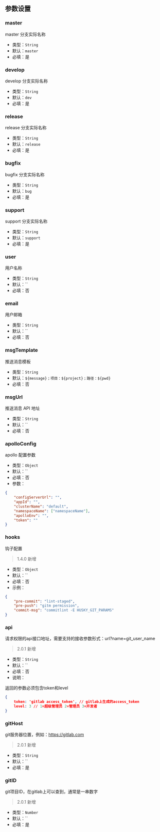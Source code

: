 ## 参数设置

### master

master 分支实际名称

-   类型：`String`
-   默认：`master`
-   必填：是

### develop

develop 分支实际名称

-   类型：`String`
-   默认：`dev`
-   必填：是

### release

release 分支实际名称

-   类型：`String`
-   默认：`release`
-   必填：是

### bugfix

bugfix 分支实际名称

-   类型：`String`
-   默认：`bug`
-   必填：是

### support <Badge text="已弃用" type="error"/>

support 分支实际名称

-   类型：`String`
-   默认：`support`
-   必填：是

### user

用户名称

-   类型：`String`
-   默认：``
-   必填：否

### email

用户邮箱

-   类型：`String`
-   默认：``
-   必填：否

### msgTemplate

推送消息模板

-   类型：`String`
-   默认：`${message}；项目：${project}；路径：${pwd}`
-   必填：否

### msgUrl

推送消息 API 地址

-   类型：`String`
-   默认：``
-   必填：否

### apolloConfig

apollo 配置参数

-   类型：`Object`
-   默认：``
-   必填：否
-   参数：

```json
{
    "configServerUrl": "",
    "appId": "",
    "clusterName": "default",
    "namespaceName": ["namespaceName"],
    "apolloEnv": "",
    "token": ""
}
```

### hooks

钩子配置

> 1.4.0 新增

-   类型：`Object`
-   默认：``
-   必填：否
-   示例：

```json
{
    "pre-commit": "lint-staged",
    "pre-push": "gitm permission",
    "commit-msg": "commitlint -E HUSKY_GIT_PARAMS"
}
```

### api

请求权限的api接口地址，需要支持的接收参数形式：url?name=git_user_name

> 2.0.1 新增

-   类型：`String`
-   默认：``
-   必填：否
-   说明：

返回的参数必须包含token和level

```json
{
    token: 'gitlab access_token', // gitlab上生成的access_token
    level: 3 // 1=超级管理员 2=管理员 3=开发者
}
```


### gitHost

git服务器位置，例如：https://gitlab.com

> 2.0.1 新增

-   类型：`String`
-   默认：``
-   必填：是


### gitID

git项目ID，在gitlab上可以查到，通常是一串数字

> 2.0.1 新增

-   类型：`Number`
-   默认：``
-   必填：是

